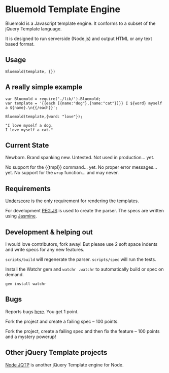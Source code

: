# Bluemold Template Engine

Bluemold is a Javascript template engine. It conforms to a subset of the jQuery Template language.

It is designed to run serverside (Node.js) and output HTML or any text based format.

## Usage

`Bluemold(template, {})`

## A really simple example

    var Bluemold = require('./lib/').Bluemold;
    var template = '{{each [{name:"dog"},{name:"cat"}]}} I ${word} myself a ${name}.\n{{/each}}';

    Bluemold(template,{word: "love"});

    "I love myself a dog.
    I love myself a cat."

## Current State

Newborn.  Brand spanking new. Untested. Not used in production... yet.

No support for the {{tmpl}} command... yet.
No proper error messages... yet.
No support for the `wrap` function... and may never.

## Requirements

[Underscore](http://documentcloud.github.com/underscore/) is the only requirement for rendering the templates.

For development [PEG.JS](http://pegjs.majda.cz/) is used to create the parser. The specs are written using [Jasmine](http://pivotal.github.com/jasmine/).

## Development & helping out

I would love contributors, fork away! But please use 2 soft space indents and write specs for any new features.

`scripts/build` will regenerate the parser.
`scripts/spec` will run the tests.

Install the Watchr gem and `watchr .watchr` to automatically build or spec on demand.

    gem install watchr

## Bugs

Reports bugs [here](https://github.com/jweir/Bluemold/issues). You get 1 point.

Fork the project and create a failing spec – 100 points.

Fork the project, create a failing spec and then fix the feature – 100 points and a mystery powerup!

## Other jQuery Template projects

[Node JQTP](https://github.com/kof/node-jqtpl) is another jQuery Template engine for Node.
